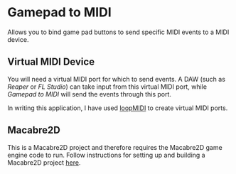 # Gamepad to MIDI

Allows you to bind game pad buttons to send specific MIDI events to a MIDI device.

## Virtual MIDI Device

You will need a virtual MIDI port for which to send events. A DAW (such as *Reaper* or *FL Studio*) can take input from this virtual MIDI port, while *Gamepad to MIDI* will send the events through this port.

In writing this application, I have used [loopMIDI](https://www.tobias-erichsen.de/software/loopmidi.html) to create virtual MIDI ports.

## Macabre2D

This is a Macabre2D project and therefore requires the Macabre2D game engine code to run. Follow instructions for setting up and building a Macabre2D project [here](https://github.com/Macabresoft/Macabre2D).